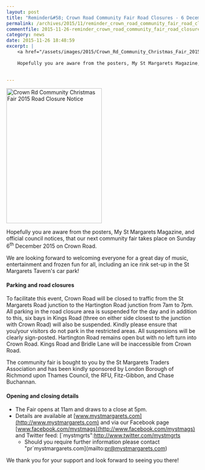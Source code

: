 ```yaml
---
layout: post
title: "Reminder&#58; Crown Road Community Fair Road Closures - 6 December 2015"
permalink: /archives/2015/11/reminder_crown_road_community_fair_road_closures_6.html
commentfile: 2015-11-26-reminder_crown_road_community_fair_road_closures_6
category: news
date: 2015-11-26 18:48:59
excerpt: |
    <a href="/assets/images/2015/Crown_Rd_Community_Christmas_Fair_2015_Road_Closure__Notice.jpg" title="See larger version of - Crown Rd Community Christmas Fair 2015 Road Closure  Notice"><img src="/assets/images/2015/Crown_Rd_Community_Christmas_Fair_2015_Road_Closure__Notice_thumb.jpg" width="150" height="212" alt="Crown Rd Community Christmas Fair 2015 Road Closure  Notice" class="photo right" /></a>
    
    Hopefully you are aware from the posters, My St Margarets Magazine, and official council notices, that our next community fair takes place on Sunday 6<sup>th</sup> December 2015 on Crown Road.
    

---
```


<a href="/assets/images/2015/Crown_Rd_Community_Christmas_Fair_2015_Road_Closure__Notice.jpg" title="See larger version of - Crown Rd Community Christmas Fair 2015 Road Closure  Notice"><img src="/assets/images/2015/Crown_Rd_Community_Christmas_Fair_2015_Road_Closure__Notice_thumb.jpg" width="250" height="353" alt="Crown Rd Community Christmas Fair 2015 Road Closure  Notice" class="photo right" /></a>

Hopefully you are aware from the posters, My St Margarets Magazine, and official council notices, that our next community fair takes place on Sunday 6<sup>th</sup> December 2015 on Crown Road.

We are looking forward to welcoming everyone for a great day of music, entertainment and frozen fun for all, including an ice rink set-up in the St Margarets Tavern's car park!

#### Parking and road closures

To facilitate this event, Crown Road will be closed to traffic from the St Margarets Road junction to the Hartington Road junction from 7am to 7pm. All parking in the road closure area is suspended for the day and in addition to this, six bays in Kings Road (three on either side closest to the junction with Crown Road) will also be suspended. Kindly please ensure that you/your visitors do not park in the restricted areas. All suspensions will be clearly sign-posted. Hartington Road remains open but with no left turn into Crown Road. Kings Road and Bridle Lane will be inaccessible from Crown Road.

The community fair is bought to you by the St Margarets Traders Association and has been kindly sponsored by London Borough of Richmond upon Thames Council, the RFU, Fitz-Gibbon, and Chase Buchannan.

#### Opening and closing details

-   The Fair opens at 11am and draws to a close at 5pm.
-   Details are available at [www.mystmargarets.com](http://www.mystmargarets.com)
    and via our Facebook page [www.facebook.com/mystmags](http://www.facebook.com/mystmags)
    and Twitter feed: [`mystmgrts":http://www.twitter.com/mystmgrts
    * Should you require further information please contact "pr`mystmargarets.com](mailto:pr@mystmargarets.com)

We thank you for your support and look forward to seeing you there!
